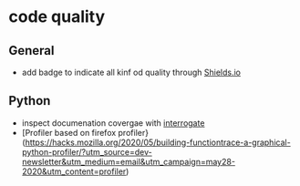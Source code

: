 # code quality 

## General
 * add badge to indicate all kinf od quality through [Shields.io](https://shields.io/)

## Python 
* inspect documenation covergae with [interrogate](https://interrogate.readthedocs.io/en/latest/)
* [Profiler based on firefox profiler}(https://hacks.mozilla.org/2020/05/building-functiontrace-a-graphical-python-profiler/?utm_source=dev-newsletter&utm_medium=email&utm_campaign=may28-2020&utm_content=profiler) 
